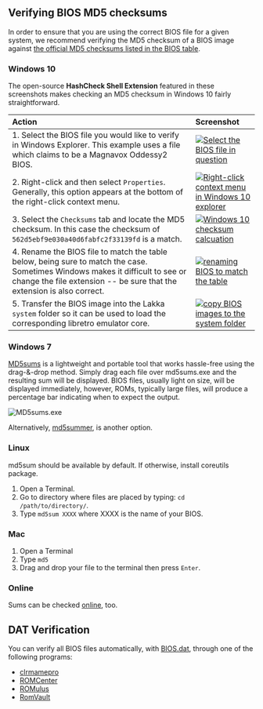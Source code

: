 ## Verifying BIOS MD5 checksums

In order to ensure that you are using the correct BIOS file for a given system, we recommend verifying the MD5 checksum of a BIOS image against [the official MD5 checksums listed in the BIOS table](BIOSes#bios-requirements-table).

### Windows 10
The open-source **HashCheck Shell Extension** featured in these screenshots makes checking an MD5 checksum in Windows 10 fairly straightforward.

| Action | Screenshot |
|:---|:---|
| 1. Select the BIOS file you would like to verify in Windows Explorer. This example uses a file which claims to be a Magnavox Oddessy2 BIOS. | [![Select the BIOS file in question](http://i.imgur.com/pcvYCl0.png)](http://i.imgur.com/pcvYCl0.png) |
| 2. Right-click and then select `Properties`. Generally, this option appears at the bottom of the right-click context menu. | [![Right-click context menu in Windows 10 explorer](http://i.imgur.com/P1H5ACa.png)](http://i.imgur.com/P1H5ACa.png) |
| 3. Select the `Checksums` tab and locate the MD5 checksum. In this case the checksum of `562d5ebf9e030a40d6fabfc2f33139fd` is a match. | [![Windows 10 checksum calcuation](http://i.imgur.com/fu0XwXO.png)](http://i.imgur.com/fu0XwXO.png) |
| 4. Rename the BIOS file to match the table below, being sure to match the case. Sometimes Windows makes it difficult to see or change the file extension -- be sure that the extension is also correct. | [![renaming BIOS to match the table](http://i.imgur.com/BMlMxR0.png)](http://i.imgur.com/BMlMxR0.png)|
| 5. Transfer the BIOS image into the Lakka `system` folder so it can be used to load the corresponding libretro emulator core. | [![copy BIOS images to the system folder](http://i.imgur.com/DOBSwZA.png)](http://i.imgur.com/DOBSwZA.png) |

### Windows 7
[MD5sums](http://www.pc-tools.net/win32/md5sums/) is a lightweight and portable tool that works hassle-free using the drag-&-drop method. Simply drag each file over md5sums.exe and the resulting sum will be displayed. BIOS files, usually light on size, will be displayed immediately, however, ROMs, typically large files, will produce a percentage bar indicating when to expect the output.

![MD5sums.exe](http://i.imgur.com/3X4Scrp.gif)

Alternatively, [md5summer](http://md5summer.org), is another option.

### Linux
md5sum should be available by default. If otherwise, install coreutils package.

1. Open a Terminal.
2. Go to directory where files are placed by typing: `cd /path/to/directory/`.
3. Type `md5sum XXXX` where XXXX is the name of your BIOS.

### Mac
1. Open a Terminal
2. Type `md5`
3. Drag and drop your file to the terminal then press `Enter`.

### Online
Sums can be checked [online](https://lmddgtfy.net/?q=md5%20online), too.

## DAT Verification

You can verify all BIOS files automatically, with [BIOS.dat](https://github.com/libretro/libretro-database/blob/master/dat/BIOS.dat), through one of the following programs:

- [clrmamepro](https://mamedev.emulab.it/clrmamepro/)
- [ROMCenter](http://www.romcenter.com)
- [ROMulus](http://romulus.net63.net/)
- [RomVault](http://www.romvault.com/)